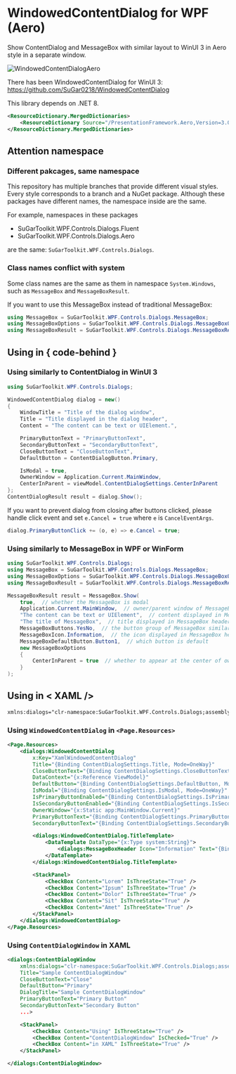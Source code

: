 # WindowedContentDialog for WPF (Aero)

Show ContentDialog and MessageBox with similar layout to WinUI 3 in Aero style in a separate window.

![WindowedContentDialogAero](https://github.com/user-attachments/assets/3c9e79bf-e332-4295-a18d-ea3c046a2b3c)

There has been WindowedContentDialog for WinUI 3: https://github.com/SuGar0218/WindowedContentDialog

This library depends on .NET 8.

``` xml
<ResourceDictionary.MergedDictionaries>
    <ResourceDictionary Source="/PresentationFramework.Aero,Version=3.0.0.0,Culture=neutral,PublicKeyToken=31bf3856ad364e35;component/themes/aero.normalcolor.xaml" />
</ResourceDictionary.MergedDictionaries>
```

## Attention namespace

### Different pakcages, same namespace

This repository has multiple branches that provide different visual styles. Every style corresponds to a branch and a NuGet package. Although these packages have different names, the namespace inside are the same.

For example, namespaces in these packages

- SuGarToolkit.WPF.Controls.Dialogs.Fluent
- SuGarToolkit.WPF.Controls.Dialogs.Aero

are the same: ```SuGarToolkit.WPF.Controls.Dialogs```.

### Class names conflict with system

Some class names are the same as them in namespace ```System.Windows```, such as ```MessageBox``` and ```MessageBoxResult```.

If you want to use this MessageBox instead of traditional MessageBox:

``` C#
using MessageBox = SuGarToolkit.WPF.Controls.Dialogs.MessageBox;
using MessageBoxOptions = SuGarToolkit.WPF.Controls.Dialogs.MessageBoxOptions;
using MessageBoxResult = SuGarToolkit.WPF.Controls.Dialogs.MessageBoxResult;
```

## Using in { code-behind }

### Using similarly to ContentDialog in WinUI 3

``` C#
using SuGarToolkit.WPF.Controls.Dialogs;

WindowedContentDialog dialog = new()
{
    WindowTitle = "Title of the dialog window",
    Title = "Title displayed in the dialog header",
    Content = "The content can be text or UIElement.",

    PrimaryButtonText = "PrimaryButtonText",
    SecondaryButtonText = "SecondaryButtonText",
    CloseButtonText = "CloseButtonText",
    DefaultButton = ContentDialogButton.Primary,

    IsModal = true,
    OwnerWindow = Application.Current.MainWindow,
    CenterInParent = viewModel.ContentDialogSettings.CenterInParent
};
ContentDialogResult result = dialog.Show();
```

If you want to prevent dialog from closing after buttons clicked, please handle click event and set ```e.Cancel = true``` where ```e``` is ```CancelEventArgs```.

``` C#
dialog.PrimaryButtonClick += (o, e) => e.Cancel = true;
```

### Using similarly to MessageBox in WPF or WinForm

``` C#
using SuGarToolkit.WPF.Controls.Dialogs;
using MessageBox = SuGarToolkit.WPF.Controls.Dialogs.MessageBox;
using MessageBoxOptions = SuGarToolkit.WPF.Controls.Dialogs.MessageBoxOptions;
using MessageBoxResult = SuGarToolkit.WPF.Controls.Dialogs.MessageBoxResult;

MessageBoxResult result = MessageBox.Show(
    true,  // whether the MessageBox is modal
    Application.Current.MainWindow,  // owner/parent window of MessageBox
    "The content can be text or UIElement",  // content displayed in MessageBox body
    "The title of MessageBox",  // title displayed in MessageBox header
    MessageBoxButtons.YesNo,  // the button group of MessageBox similar to WinForm
    MessageBoxIcon.Information,  // the icon displayed in MessageBox header
    MessageBoxDefaultButton.Button1,  // which button is default
    new MessageBoxOptions
    {
        CenterInParent = true  // whether to appear at the center of owner/parent window
    }
);
```

## Using in < XAML />

``` xml
xmlns:dialogs="clr-namespace:SuGarToolkit.WPF.Controls.Dialogs;assembly=SuGarToolkit.WPF.Controls.Dialogs"
```

### Using ```WindowedContentDialog``` in ```<Page.Resources>```

``` xml
<Page.Resources>
    <dialogs:WindowedContentDialog
        x:Key="XamlWindowedContentDialog"
        Title="{Binding ContentDialogSettings.Title, Mode=OneWay}"
        CloseButtonText="{Binding ContentDialogSettings.CloseButtonText, Mode=OneWay}"
        DataContext="{x:Reference ViewModel}"
        DefaultButton="{Binding ContentDialogSettings.DefaultButton, Mode=OneWay}"
        IsModal="{Binding ContentDialogSettings.IsModal, Mode=OneWay}"
        IsPrimaryButtonEnabled="{Binding ContentDialogSettings.IsPrimaryButtonEnabled, Mode=OneWay}"
        IsSecondaryButtonEnabled="{Binding ContentDialogSettings.IsSecondaryButtonEnabled, Mode=OneWay}"
        OwnerWindow="{x:Static app:MainWindow.Current}"
        PrimaryButtonText="{Binding ContentDialogSettings.PrimaryButtonText, Mode=OneWay}"
        SecondaryButtonText="{Binding ContentDialogSettings.SecondaryButtonText, Mode=OneWay}">

        <dialogs:WindowedContentDialog.TitleTemplate>
            <DataTemplate DataType="{x:Type system:String}">
                <dialogs:MessageBoxHeader Icon="Information" Text="{Binding}" />
            </DataTemplate>
        </dialogs:WindowedContentDialog.TitleTemplate>

        <StackPanel>
            <CheckBox Content="Lorem" IsThreeState="True" />
            <CheckBox Content="Ipsum" IsThreeState="True" />
            <CheckBox Content="Dolor" IsThreeState="True" />
            <CheckBox Content="Sit" IsThreeState="True" />
            <CheckBox Content="Amet" IsThreeState="True" />
        </StackPanel>
    </dialogs:WindowedContentDialog>
</Page.Resources>
```

### Using ```ContentDialogWindow``` in XAML

``` xml
<dialogs:ContentDialogWindow
    xmlns:dialogs="clr-namespace:SuGarToolkit.WPF.Controls.Dialogs;assembly=SuGarToolkit.WPF.Controls.Dialogs"
    Title="Sample ContentDialogWindow"
    CloseButtonText="Close"
    DefaultButton="Primary"
    DialogTitle="Sample ContentDialogWindow"
    PrimaryButtonText="Primary Button"
    SecondaryButtonText="Secondary Button"
    ...>

    <StackPanel>
        <CheckBox Content="Using" IsThreeState="True" />
        <CheckBox Content="ContentDialogWindow" IsChecked="True" />
        <CheckBox Content="in XAML" IsThreeState="True" />
    </StackPanel>

</dialogs:ContentDialogWindow>
```
